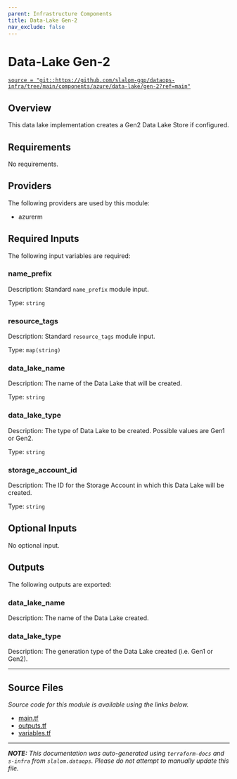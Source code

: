 ```yaml
---
parent: Infrastructure Components
title: Data-Lake Gen-2
nav_exclude: false
---
```

# Data-Lake Gen-2

[`source = "git::https://github.com/slalom-ggp/dataops-infra/tree/main/components/azure/data-lake/gen-2?ref=main"`](https://github.com/slalom-ggp/dataops-infra/tree/main/components/azure/data-lake/gen-2)

## Overview


This data lake implementation creates a Gen2 Data Lake Store if configured.

## Requirements

No requirements.

## Providers

The following providers are used by this module:

- azurerm

## Required Inputs

The following input variables are required:

### name\_prefix

Description: Standard `name_prefix` module input.

Type: `string`

### resource\_tags

Description: Standard `resource_tags` module input.

Type: `map(string)`

### data\_lake\_name

Description: The name of the Data Lake that will be created.

Type: `string`

### data\_lake\_type

Description: The type of Data Lake to be created.  Possible values are Gen1 or Gen2.

Type: `string`

### storage\_account\_id

Description: The ID for the Storage Account in which this Data Lake will be created.

Type: `string`

## Optional Inputs

No optional input.

## Outputs

The following outputs are exported:

### data\_lake\_name

Description: The name of the Data Lake created.

### data\_lake\_type

Description: The generation type of the Data Lake created (i.e. Gen1 or Gen2).

---------------------

## Source Files

_Source code for this module is available using the links below._

* [main.tf](https://github.com/slalom-ggp/dataops-infra/tree/main//components/azure/data-lake/gen-2/main.tf)
* [outputs.tf](https://github.com/slalom-ggp/dataops-infra/tree/main//components/azure/data-lake/gen-2/outputs.tf)
* [variables.tf](https://github.com/slalom-ggp/dataops-infra/tree/main//components/azure/data-lake/gen-2/variables.tf)

---------------------

_**NOTE:** This documentation was auto-generated using
`terraform-docs` and `s-infra` from `slalom.dataops`.
Please do not attempt to manually update this file._
